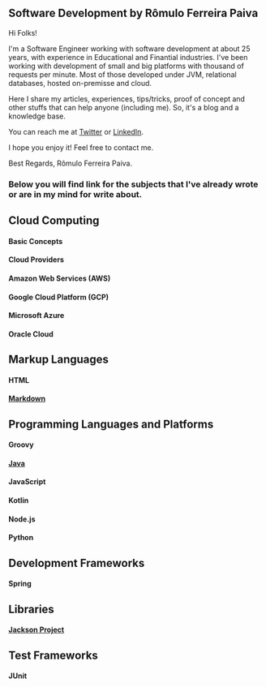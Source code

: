 ## Software Development by Rômulo Ferreira Paiva

Hi Folks!

I'm a Software Engineer working with software development at about 25 years, with experience in Educational and Finantial industries. I've been working with development of small and big platforms with thousand of requests per minute. Most of those developed under JVM, relational databases, hosted on-premisse and cloud.

Here I share my articles, experiences, tips/tricks, proof of concept and other stuffs that can help anyone (including me). So, it's a blog and a knowledge base.

You can reach me at [Twitter](https://twitter.com/romulofpaiva) or [LinkedIn](https://www.linkedin.com/in/romulofpaiva/).

I hope you enjoy it! Feel free to contact me.

Best Regards,
Rômulo Ferreira Paiva.

### Below you will find link for the subjects that I've already wrote or are in my mind for write about.

## Cloud Computing
#### Basic Concepts
#### Cloud Providers
#### Amazon Web Services (AWS)
#### Google Cloud Platform (GCP)
#### Microsoft Azure
#### Oracle Cloud

## Markup Languages
#### HTML
#### [Markdown](markdown.html)

## Programming Languages and Platforms
#### Groovy
#### [Java](java.html)
#### JavaScript
#### Kotlin
#### Node.js
#### Python

## Development Frameworks
#### Spring

## Libraries
#### [Jackson Project](jackson-project.html)

## Test Frameworks
#### JUnit

